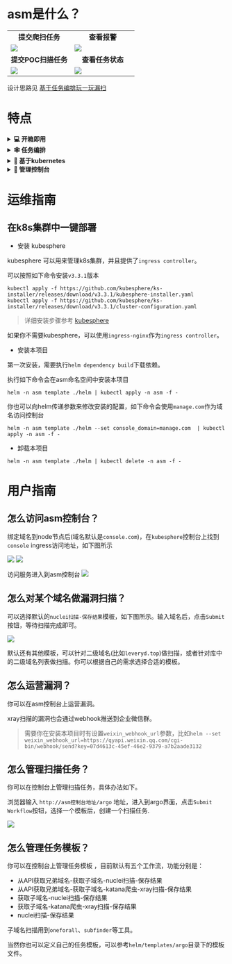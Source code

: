 # asm是什么？

<table>
  <tr>
      <td width="50%" align="center"><b>提交爬扫任务</b></td>
      <td width="50%" align="center"><b>查看报警</b></td>
  </tr>
  <tr>
     <td><img src="https://user-images.githubusercontent.com/1846319/209668967-d2eff688-80b5-4657-9429-51b2c1d06ba8.png"/></td>
     <td><img src="https://user-images.githubusercontent.com/1846319/209669120-0e7ef61b-7c64-47de-8536-3d00cef2c164.png"/></td>
  </tr>
  <tr>
      <td width="50%" align="center"><b>提交POC扫描任务</b></td>
      <td width="50%" align="center"><b>查看任务状态</b></td>
  </tr>
  <tr>
     <td><img  src="https://user-images.githubusercontent.com/1846319/209672294-5e74ab2a-3679-447a-96dc-e5fe595480e5.png"/></td>
     <td><img  src="https://user-images.githubusercontent.com/1846319/209672007-0c3c46be-6245-406c-8935-e4200574abb4.png"/></td>
  </tr>
</table>


设计思路见 [基于任务编排玩一玩漏扫](https://mp.weixin.qq.com/s/CQshF0KsDCPB6AmtOgOBqw)

# 特点
<details>
<summary><b>💻  开箱即用 </b></summary>
内置五条工作流，只需要输入资产信息，就可以完成扫描任务
</details>

<details>
<summary><b>🕸 任务编排 </b></summary>
基于argo-workflow提供功能丰富、稳定的任务编排能力
</details>

<details>
<summary><b>🔗  基于kubernetes </b></summary>
任务编排引擎基于kubernetes调度工作容器，因此很容易通过水平扩展提升扫描性能；通过kubesphere可以更好地观测、运维应用
</details>

<details>
<summary><b>🤖 管理控制台 </b></summary>
向用户提供UI界面管理资产、运营漏洞；对于开发者来说，想要在控制台新增一个模板可以很快，常规的crud操作只需要通过配置选项就能完成模块的前后端开发
</details>

# 运维指南
## 在k8s集群中一键部署
* 安装 kubesphere

kubesphere 可以用来管理k8s集群，并且提供了`ingress controller`。

可以按照如下命令安装`v3.3.1`版本
```
kubectl apply -f https://github.com/kubesphere/ks-installer/releases/download/v3.3.1/kubesphere-installer.yaml
kubectl apply -f https://github.com/kubesphere/ks-installer/releases/download/v3.3.1/cluster-configuration.yaml
```

> 详细安装步骤参考 [kubesphere](https://kubesphere.io/docs/quick-start/minimal-kubesphere-on-k8s/)

如果你不需要kubesphere，可以使用`ingress-nginx`作为`ingress controller`。

* 安装本项目

第一次安装，需要执行`helm dependency build`下载依赖。

执行如下命令会在asm命名空间中安装本项目
```
helm -n asm template ./helm | kubectl apply -n asm -f -
```

你也可以向helm传递参数来修改安装的配置，如下命令会使用`manage.com`作为域名访问控制台
```
helm -n asm template ./helm --set console_domain=manage.com  | kubectl apply -n asm -f -
```

* 卸载本项目
```
helm -n asm template ./helm | kubectl delete -n asm -f -
```

# 用户指南
## 怎么访问asm控制台？

绑定域名到node节点后(域名默认是`console.com`)，在`kubesphere`控制台上找到`console` ingress访问地址，如下图所示

![](https://user-images.githubusercontent.com/1846319/209645921-d845c719-4f31-4e88-ae7c-c4326019b90a.png)
![](https://user-images.githubusercontent.com/1846319/209645971-34b5443c-bcd3-46a2-84a8-fa2378cbc9df.png)

访问服务进入到asm控制台
![](https://user-images.githubusercontent.com/1846319/209646013-f7486b38-f79d-4e5a-9b1e-2ff2f2a199aa.png)

## 怎么对某个域名做漏洞扫描？

可以选择默认的`nuclei扫描-保存结果`模板，如下图所示。输入域名后，点击`Submit`按钮，等待扫描完成即可。

![](https://user-images.githubusercontent.com/1846319/209649547-4e262584-ed7c-4503-9510-79b459b065ea.png)

默认还有其他模板，可以针对二级域名(比如`leveryd.top`)做扫描，或者针对库中的二级域名列表做扫描。你可以根据自己的需求选择合适的模板。

## 怎么运营漏洞？
你可以在asm控制台上运营漏洞。

xray扫描的漏洞也会通过webhook推送到企业微信群。

> 需要你在安装本项目时有设置`weixin_webhook_url`参数，比如`helm --set weixin_webhook_url=https://qyapi.weixin.qq.com/cgi-bin/webhook/send?key=07d4613c-45ef-46e2-9379-a7b2aade3132`

## 怎么管理扫描任务？
你可以在控制台上管理扫描任务，具体办法如下。

浏览器输入 `http://asm控制台地址/argo` 地址，进入到argo界面，点击`Submit Workflow`按钮，选择一个模板后，创建一个扫描任务.

![](https://user-images.githubusercontent.com/1846319/209646774-bf267eb3-b842-4560-bf6b-2f169671fc81.png)

## 怎么管理任务模板？
你可以在控制台上管理任务模板 ，目前默认有五个工作流，功能分别是：
* 从API获取兄弟域名-获取子域名-nuclei扫描-保存结果
* 从API获取兄弟域名-获取子域名-katana爬虫-xray扫描-保存结果
* 获取子域名-nuclei扫描-保存结果
* 获取子域名-katana爬虫-xray扫描-保存结果
* nuclei扫描-保存结果

子域名扫描用到`oneforall`、`subfinder`等工具。

当然你也可以定义自己的任务模板，可以参考`helm/templates/argo`目录下的模板文件。

